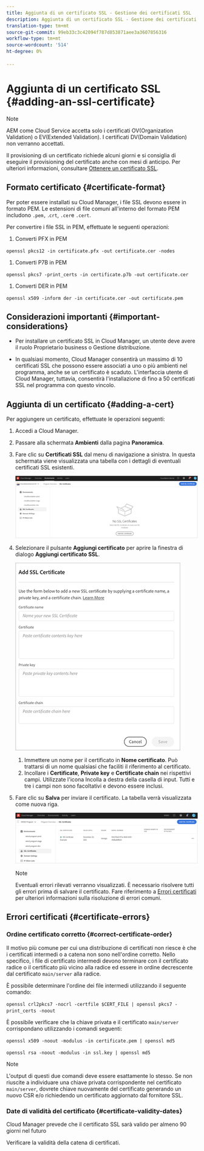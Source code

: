 ```yaml
---
title: Aggiunta di un certificato SSL - Gestione dei certificati SSL
description: Aggiunta di un certificato SSL - Gestione dei certificati SSL
translation-type: tm+mt
source-git-commit: 99eb33c3c42094f787d853871aee3a3607856316
workflow-type: tm+mt
source-wordcount: '514'
ht-degree: 0%

---
```



# Aggiunta di un certificato SSL {#adding-an-ssl-certificate}

>[!NOTE]
>AEM come Cloud Service accetta solo i certificati OV(Organization Validation) o EV(Extended Validation). I certificati DV(Domain Validation) non verranno accettati.

Il provisioning di un certificato richiede alcuni giorni e si consiglia di eseguire il provisioning del certificato anche con mesi di anticipo. Per ulteriori informazioni, consultare [Ottenere un certificato SSL](/help/implementing/cloud-manager/managing-ssl-certifications/get-ssl-certificate.md).

## Formato certificato {#certificate-format}

Per poter essere installati su Cloud Manager, i file SSL devono essere in formato PEM. Le estensioni di file comuni all&#39;interno del formato PEM includono `.pem,` .`crt`,  `.cer`e  `.cert`.

Per convertire i file SSL in PEM, effettuate le seguenti operazioni:

1. Converti PFX in PEM

`openssl pkcs12 -in certificate.pfx -out certificate.cer -nodes`

1. Converti P7B in PEM

`openssl pkcs7 -print_certs -in certificate.p7b -out certificate.cer`

1. Converti DER in PEM

`openssl x509 -inform der -in certificate.cer -out certificate.pem`

## Considerazioni importanti {#important-considerations}

* Per installare un certificato SSL in Cloud Manager, un utente deve avere il ruolo Proprietario business o Gestione distribuzione.

* In qualsiasi momento, Cloud Manager consentirà un massimo di 10 certificati SSL che possono essere associati a uno o più ambienti nel programma, anche se un certificato è scaduto. L&#39;interfaccia utente di Cloud Manager, tuttavia, consentirà l&#39;installazione di fino a 50 certificati SSL nel programma con questo vincolo.

## Aggiunta di un certificato {#adding-a-cert}

Per aggiungere un certificato, effettuate le operazioni seguenti:

1. Accedi a Cloud Manager.
1. Passare alla schermata **Ambienti** dalla pagina **Panoramica**.
1. Fare clic su **Certificati SSL** dal menu di navigazione a sinistra. In questa schermata viene visualizzata una tabella con i dettagli di eventuali certificati SSL esistenti.

   ![](/help/implementing/cloud-manager/assets/ssl/ssl-cert-1.png)
1. Selezionare il pulsante **Aggiungi certificato** per aprire la finestra di dialogo **Aggiungi certificato SSL**.

   ![](/help/implementing/cloud-manager/assets/ssl/ssl-cert-02.png)
   1. Immettere un nome per il certificato in **Nome certificato**. Può trattarsi di un nome qualsiasi che faciliti il riferimento al certificato.
   1. Incollare i **Certificate**, **Private key** e **Certificate chain** nei rispettivi campi. Utilizzate l&#39;icona Incolla a destra della casella di input.
Tutti e tre i campi non sono facoltativi e devono essere inclusi.

1. Fare clic su **Salva** per inviare il certificato. La tabella verrà visualizzata come nuova riga.

   ![](/help/implementing/cloud-manager/assets/ssl/ssl-cert-3.png)
   >[!NOTE]
   >Eventuali errori rilevati verranno visualizzati. È necessario risolvere tutti gli errori prima di salvare il certificato. Fare riferimento a [Errori certificati](#certificate-errors) per ulteriori informazioni sulla risoluzione di errori comuni.

## Errori certificati {#certificate-errors}

### Ordine certificato corretto {#correct-certificate-order}

Il motivo più comune per cui una distribuzione di certificati non riesce è che i certificati intermedi o a catena non sono nell&#39;ordine corretto. Nello specifico, i file di certificato intermedi devono terminare con il certificato radice o il certificato più vicino alla radice ed essere in ordine decrescente dal certificato `main/server` alla radice.

È possibile determinare l&#39;ordine dei file intermedi utilizzando il seguente comando:

`openssl crl2pkcs7 -nocrl -certfile $CERT_FILE | openssl pkcs7 -print_certs -noout`

È possibile verificare che la chiave privata e il certificato `main/server` corrispondano utilizzando i comandi seguenti:

`openssl x509 -noout -modulus -in certificate.pem | openssl md5`

`openssl rsa -noout -modulus -in ssl.key | openssl md5`

>[!NOTE]
>L&#39;output di questi due comandi deve essere esattamente lo stesso. Se non riuscite a individuare una chiave privata corrispondente nel certificato `main/server`, dovrete chiave nuovamente del certificato generando un nuovo CSR e/o richiedendo un certificato aggiornato dal fornitore SSL.

### Date di validità del certificato {#certificate-validity-dates}

Cloud Manager prevede che il certificato SSL sarà valido per almeno 90 giorni nel futuro

Verificare la validità della catena di certificati.
